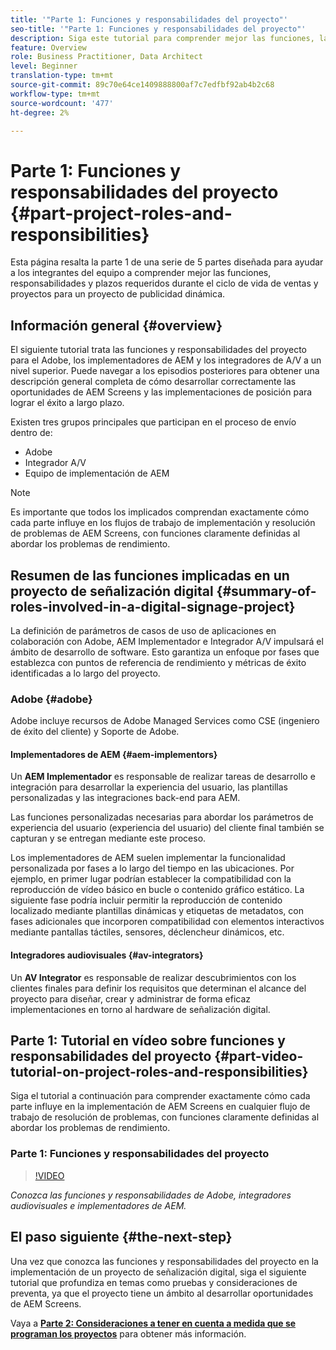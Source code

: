 ```yaml
---
title: '"Parte 1: Funciones y responsabilidades del proyecto"'
seo-title: '"Parte 1: Funciones y responsabilidades del proyecto"'
description: Siga este tutorial para comprender mejor las funciones, las responsabilidades y las líneas de tiempo necesarias durante los ciclos de ventas y de vida del proyecto para un proyecto de publicidad dinámica.
feature: Overview
role: Business Practitioner, Data Architect
level: Beginner
translation-type: tm+mt
source-git-commit: 89c70e64ce1409888800af7c7edfbf92ab4b2c68
workflow-type: tm+mt
source-wordcount: '477'
ht-degree: 2%

---
```



# Parte 1: Funciones y responsabilidades del proyecto {#part-project-roles-and-responsibilities}

Esta página resalta la parte 1 de una serie de 5 partes diseñada para ayudar a los integrantes del equipo a comprender mejor las funciones, responsabilidades y plazos requeridos durante el ciclo de vida de ventas y proyectos para un proyecto de publicidad dinámica.

## Información general {#overview}

El siguiente tutorial trata las funciones y responsabilidades del proyecto para el Adobe, los implementadores de AEM y los integradores de A/V a un nivel superior. Puede navegar a los episodios posteriores para obtener una descripción general completa de cómo desarrollar correctamente las oportunidades de AEM Screens y las implementaciones de posición para lograr el éxito a largo plazo.

Existen tres grupos principales que participan en el proceso de envío dentro de:

* Adobe
* Integrador A/V
* Equipo de implementación de AEM

>[!NOTE]
>
>Es importante que todos los implicados comprendan exactamente cómo cada parte influye en los flujos de trabajo de implementación y resolución de problemas de AEM Screens, con funciones claramente definidas al abordar los problemas de rendimiento.

## Resumen de las funciones implicadas en un proyecto de señalización digital {#summary-of-roles-involved-in-a-digital-signage-project}

La definición de parámetros de casos de uso de aplicaciones en colaboración con Adobe, AEM Implementador e Integrador A/V impulsará el ámbito de desarrollo de software. Esto garantiza un enfoque por fases que establezca con puntos de referencia de rendimiento y métricas de éxito identificadas a lo largo del proyecto.

### Adobe {#adobe}

Adobe incluye recursos de Adobe Managed Services como CSE (ingeniero de éxito del cliente) y Soporte de Adobe.

#### Implementadores de AEM {#aem-implementors}

Un **AEM Implementador** es responsable de realizar tareas de desarrollo e integración para desarrollar la experiencia del usuario, las plantillas personalizadas y las integraciones back-end para AEM.

Las funciones personalizadas necesarias para abordar los parámetros de experiencia del usuario (experiencia del usuario) del cliente final también se capturan y se entregan mediante este proceso.

Los implementadores de AEM suelen implementar la funcionalidad personalizada por fases a lo largo del tiempo en las ubicaciones. Por ejemplo, en primer lugar podrían establecer la compatibilidad con la reproducción de vídeo básico en bucle o contenido gráfico estático. La siguiente fase podría incluir permitir la reproducción de contenido localizado mediante plantillas dinámicas y etiquetas de metadatos, con fases adicionales que incorporen compatibilidad con elementos interactivos mediante pantallas táctiles, sensores, déclencheur dinámicos, etc.

#### Integradores audiovisuales {#av-integrators}

Un **AV Integrator** es responsable de realizar descubrimientos con los clientes finales para definir los requisitos que determinan el alcance del proyecto para diseñar, crear y administrar de forma eficaz implementaciones en torno al hardware de señalización digital.

## Parte 1: Tutorial en vídeo sobre funciones y responsabilidades del proyecto {#part-video-tutorial-on-project-roles-and-responsibilities}

Siga el tutorial a continuación para comprender exactamente cómo cada parte influye en la implementación de AEM Screens en cualquier flujo de trabajo de resolución de problemas, con funciones claramente definidas al abordar los problemas de rendimiento.

### Parte 1: Funciones y responsabilidades del proyecto

>[!VIDEO](https://video.tv.adobe.com/v/28375)

*Conozca las funciones y responsabilidades de Adobe, integradores audiovisuales e implementadores de AEM.*

## El paso siguiente {#the-next-step}

Una vez que conozca las funciones y responsabilidades del proyecto en la implementación de un proyecto de señalización digital, siga el siguiente tutorial que profundiza en temas como pruebas y consideraciones de preventa, ya que el proyecto tiene un ámbito al desarrollar oportunidades de AEM Screens.

Vaya a **[Parte 2: Consideraciones a tener en cuenta a medida que se programan los proyectos](project-considerations.md)** para obtener más información.
